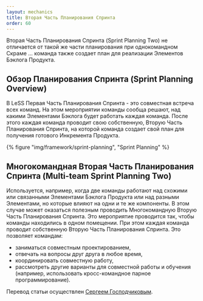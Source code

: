```yaml
---
layout: mechanics
title: Вторая Часть Планирования Спринта
order: 60
---
```


Вторая Часть Планирования Спринта (Sprint Planning Two) не отличается от такой же части планирования при однокомандном Скраме ... команда также создает план для реализации Элементов Бэклога Продукта.

## Обзор Планирования Спринта (Sprint Planning Overview)

В LeSS Первая Часть Планирования Спринта - это совместная встреча всех команд. На этом мероприятии команды сообща решают, над какими Элементами Бэклога будет работать каждая команда. После этого каждая команда проводит свою собственную, Вторую Часть Планирования Спринта, на которой команда создает свой план для получения готового Инкремента Продукта.

<div>
  {% figure "img/framework/sprint-planning", "Sprint Planning" %}
</div>

## Многокомандная Вторая Часть Планирования Спринта (Multi-team Sprint Planning Two)

Используется, например, когда две команды работают над схожими или связанными Элементами Бэклога Продукта или над разными Элементами, но которые влияют на одни и те же компоненты. В этом случае может оказаться полезным проводить Многокомандную Вторую Часть Планирования Спринта. Это мероприятие проводится так, чтобы команды находились в одном помещении. При этом каждая команда проводит собственную Вторую Часть Планирования Спринта. Это позволяет командам:

* заниматься совместным проектированием,
* отвечать на вопросы друг друга в любое время,
* координировать совместную работу,
* рассмотреть другие варианты для совместной работы и обучения (например, использовать кросс-командное парное программирование).

Перевод статьи осуществлен [Сергеем Господчиковым](https://less.works/ru/profiles/sergey-gospodchikov).
